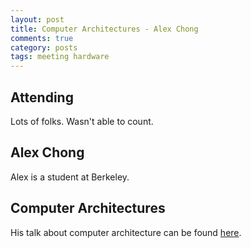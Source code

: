 ```yaml
---
layout: post
title: Computer Architectures - Alex Chong
comments: true
category: posts
tags: meeting hardware
---
```



## Attending

Lots of folks. Wasn't able to count.

## Alex Chong

Alex is a student at Berkeley.

## Computer Architectures

His talk about computer architecture can be found
[here](http://thehackerwithin.github.com/berkeley/images/2015.03.18-architecture.pdf).

